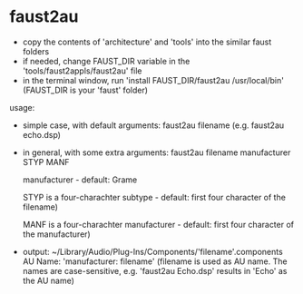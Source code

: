 faust2au
========

- copy the contents of 'architecture' and 'tools' into the similar faust folders
- if needed, change FAUST_DIR variable in the 'tools/faust2appls/faust2au' file
- in the terminal window, run  'install FAUST_DIR/faust2au /usr/local/bin' (FAUST_DIR is your 'faust' folder)


usage: 

- simple case, with default arguments:
faust2au filename
(e.g. faust2au echo.dsp)

- in general, with some extra arguments:
faust2au filename manufacturer STYP MANF

  manufacturer - default: Grame

  STYP is a four-charachter subtype - default: first four character of the filename)

  MANF is a four-charachter manufacturer - default: first four character of the manufacturer)

- output: ~/Library/Audio/Plug-Ins/Components/'filename'.components
         AU Name: 'manufacturer: filename'  (filename is used as AU name. The names are case-sensitive, e.g. 'faust2au Echo.dsp' results in 'Echo' as the AU name)
